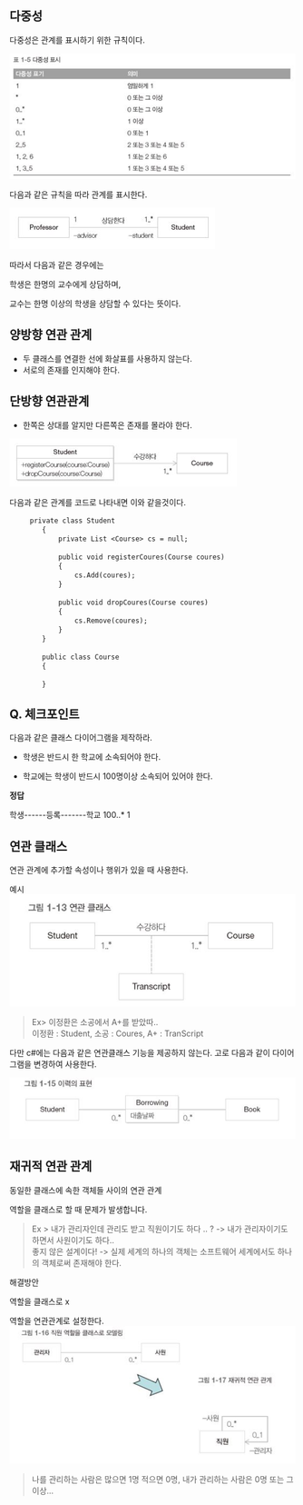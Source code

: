 다중성
---

다중성은 관계를 표시하기 위한 규칙이다.


![](./img/dajung2.JPG)

다음과 같은 규칙을 따라 관계를 표시한다.


![](./img/dajung.JPG)

따라서 다음과 같은 경우에는

학생은 한명의 교수에게 상담하며,

교수는 한명 이상의 학생을 상담할 수 있다는 뜻이다.

양방향 연관 관계
---

- 두 클래스를 연결한 선에 화살표를 사용하지 않는다.
- 서로의 존재를 인지해야 한다.

단방향 연관관계
---

- 한쪽은 상대를 알지만 다른쪽은 존재를 몰라야 한다.

![](./img/dajung3.JPG)

다음과 같은 관계를 코드로 나타내면 이와 같을것이다.

~~~
     private class Student
        {
            private List <Course> cs = null;

            public void registerCoures(Course coures)
            {
                cs.Add(coures);
            }

            public void dropCoures(Course coures)
            {
                cs.Remove(coures);
            }
        }

        public class Course
        {

        }
~~~

Q. 체크포인트
---

다음과 같은 클래스 다이어그램을 제작하라.

 - 학생은 반드시 한 학교에 소속되어야 한다.
 
 - 학교에는 학생이 반드시 100명이상 소속되어 있어야 한다.
 
 
 **정답**
 
 학생------등록-------학교
    100..*        1
     
     

연관 클래스
---

연관 관계에 추가할 속성이나 행위가 있을 때 사용한다.

예시
![](./img/relate1.JPG)

> Ex> 이정환은 소공에서 A+를 받았따.. <br>
> 이정환 : Student, 소공 : Coures, A+ : TranScript

다만 c#에는 다음과 같은 연관클래스 기능을 제공하지 않는다. 고로 다음과 같이 다이어그램을 변경하여 사용한다.

![](./img/relate2.JPG)

재귀적 연관 관계
---

동일한 클래스에 속한 객체들 사이의 연관 관계

역할을 클래스로 할 때 문제가 발생합니다.

> Ex > 내가 관리자인데 관리도 받고 직원이기도 하다 .. ? -> 내가 관리자이기도 하면서 사원이기도 하다.. <br>
> 좋지 않은 설계이다! -> 실제 세계의 하나의 객체는 소프트웨어 세계에서도 하나의 객체로써 존재해야 한다.

해결방안

역할을 클래스로 x

역할을 연관관계로 설정한다.
![](./img/recur1.JPG)

> 나를 관리하는 사람은 많으면 1명 적으면 0명, 내가 관리하는 사람은 0명 또는 그이상...




